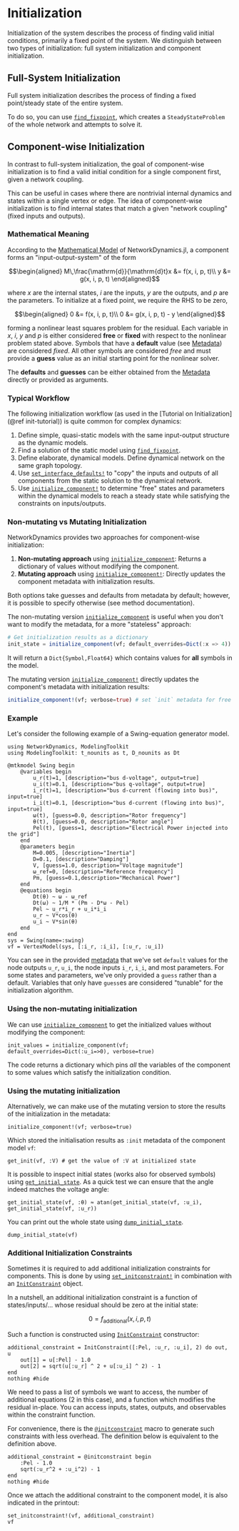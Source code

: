 # Initialization
Initialization of the system describes the process of finding valid initial conditions, primarily a fixed point of the system.
We distinguish between two types of initialization: full system initialization and component initialization.

## Full-System Initialization
Full system initialization describes the process of finding a fixed point/steady state of the entire system.

To do so, you can use [`find_fixpoint`](@ref), which creates a `SteadyStateProblem` of the whole network and attempts to solve it.

## Component-wise Initialization
In contrast to full-system initialization, the goal of component-wise initialization is to find a valid initial condition for a single component first, given a network coupling.

This can be useful in cases where there are nontrivial internal dynamics and states within a single vertex or edge.
The idea of component-wise initialization is to find internal states that match a given "network coupling" (fixed inputs and outputs).

### Mathematical Meaning
According to the [Mathematical Model](@ref) of NetworkDynamics.jl, a component forms an "input-output-system" of the form

```math
\begin{aligned}
M\,\frac{\mathrm{d}}{\mathrm{d}t}x &= f(x, i, p, t)\\
y &= g(x, i, p, t)
\end{aligned}
```
where $x$ are the internal states, $i$ are the inputs, $y$ are the outputs, and $p$ are the parameters.
To initialize at a fixed point, we require the RHS to be zero,
```math
\begin{aligned}
0 &= f(x, i, p, t)\\
0 &= g(x, i, p, t) - y
\end{aligned}
```
forming a nonlinear least squares problem for the residual.
Each variable in $x$, $i$, $y$ and $p$ is either considered **free** or **fixed** with respect to the nonlinear problem stated above.
Symbols that have a **default** value (see [Metadata](@ref)) are considered *fixed*.
All other symbols are considered *free* and must provide a **guess** value as an initial starting point for the nonlinear solver.

The **defaults** and **guesses** can be either obtained from the [Metadata](@ref) directly or provided as arguments.


### Typical Workflow
The following initialization workflow (as used in the [Tutorial on Initialization](@ref init-tutorial)) is quite common for complex dynamics:

  1. Define simple, quasi-static models with the same input-output structure as the dynamic models.
  2. Find a solution of the static model using [`find_fixpoint`](@ref).
  3. Define elaborate, dynamical models. Define dynamical network on the same graph topology.
  4. Use [`set_interface_defaults!`](@ref) to "copy" the inputs and outputs of all components from the static solution to the dynamical network.
  5. Use [`initialize_component!`](@ref) to determine "free" states and parameters within the dynamical models to reach a steady state while satisfying the constraints on inputs/outputs.


### Non-mutating vs Mutating Initialization

NetworkDynamics provides two approaches for component-wise initialization:

1. **Non-mutating approach** using [`initialize_component`](@ref): Returns a dictionary of values without modifying the component.
2. **Mutating approach** using [`initialize_component!`](@ref): Directly updates the component metadata with initialization results.

Both options take guesses and defaults from metadata by default; however, it is possible to specify otherwise (see method documentation).

The non-mutating version [`initialize_component`](@ref) is useful when you don't want to modify the metadata, for a more "stateless" approach:
```julia
# Get initialization results as a dictionary
init_state = initialize_component(vf; default_overrides=Dict(:x => 4))
```
It will return a `Dict{Symbol,Float64}` which contains values for **all** symbols in the model.


The mutating version [`initialize_component!`](@ref) directly updates the component's metadata with initialization results:

```julia
initialize_component!(vf; verbose=true) # set `init` metadata for free symbols
```

### Example
Let's consider the following example of a Swing-equation generator model.
```@example compinit
using NetworkDynamics, ModelingToolkit
using ModelingToolkit: t_nounits as t, D_nounits as Dt

@mtkmodel Swing begin
    @variables begin
        u_r(t)=1, [description="bus d-voltage", output=true]
        u_i(t)=0.1, [description="bus q-voltage", output=true]
        i_r(t)=1, [description="bus d-current (flowing into bus)", input=true]
        i_i(t)=0.1, [description="bus d-current (flowing into bus)", input=true]
        ω(t), [guess=0.0, description="Rotor frequency"]
        θ(t), [guess=0.0, description="Rotor angle"]
        Pel(t), [guess=1, description="Electrical Power injected into the grid"]
    end
    @parameters begin
        M=0.005, [description="Inertia"]
        D=0.1, [description="Damping"]
        V, [guess=1.0, description="Voltage magnitude"]
        ω_ref=0, [description="Reference frequency"]
        Pm, [guess=0.1,description="Mechanical Power"]
    end
    @equations begin
        Dt(θ) ~ ω - ω_ref
        Dt(ω) ~ 1/M * (Pm - D*ω - Pel)
        Pel ~ u_r*i_r + u_i*i_i
        u_r ~ V*cos(θ)
        u_i ~ V*sin(θ)
    end
end
sys = Swing(name=:swing)
vf = VertexModel(sys, [:i_r, :i_i], [:u_r, :u_i])
```
You can see in the provided [metadata](@ref) that we've set `default` values for the node outputs `u_r`, `u_i`, the node inputs `i_r`, `i_i`, and most parameters.
For some states and parameters, we've only provided a `guess` rather than a default.
Variables that only have `guess`es are considered "tunable" for the initialization algorithm.

### Using the non-mutating initialization

We can use [`initialize_component`](@ref) to get the initialized values without modifying the component:
```@example compinit
init_values = initialize_component(vf; default_overrides=Dict(:u_i=>0), verbose=true)
```
The code returns a dictionary which pins *all* the variables of the component to some values which satisfy the initialization condition.

### Using the mutating initialization

Alternatively, we can make use of the mutating version to store the results of the initialization in the metadata:
```@example compinit
initialize_component!(vf; verbose=true)
```
Which stored the initialisation results as `:init` metadata of the component model `vf`:
```@example compinit
get_init(vf, :V) # get the value of :V at initialized state
```

It is possible to inspect initial states (works also for observed symbols) using [`get_initial_state`](@ref).
As a quick test we can ensure that the angle indeed matches the voltage angle:
```@example compinit
get_initial_state(vf, :θ) ≈ atan(get_initial_state(vf, :u_i), get_initial_state(vf, :u_r))
```
You can print out the whole state using [`dump_initial_state`](@ref).
```@example compinit
dump_initial_state(vf)
```

### Additional Initialization Constraints
Sometimes it is required to add additional initialization constraints for components. This is done by using [`set_initconstraint!`](@ref) in combination with an [`InitConstraint`](@ref) object.

In a nutshell, an additional initialization constraint is a function of states/inputs/... whose residual should be zero at the initial state:
```math
0 = f_\mathrm{additional}(x, i, p, t)
```
Such a function is constructed using [`InitConstraint`](@ref) constructor:
```@example compinit
additional_constraint = InitConstraint([:Pel, :u_r, :u_i], 2) do out, u
    out[1] = u[:Pel] - 1.0
    out[2] = sqrt(u[:u_r] ^ 2 + u[:u_i] ^ 2) - 1
end
nothing #hide
```
We need to pass a list of symbols we want to access, the number of additional equations (2 in this case), and a function which modifies the residual in-place.
You can access inputs, states, outputs, and observables within the constraint function.

For convenience, there is the [`@initconstraint`](@ref) macro to generate such constraints with less overhead. The definition below is equivalent to the definition above.
```@example compinit
additional_constraint = @initconstraint begin
    :Pel - 1.0
    sqrt(:u_r^2 + :u_i^2) - 1
end
nothing #hide
```
Once we attach the additional constraint to the component model, it is also indicated in the printout:
```@example compinit
set_initconstraint!(vf, additional_constraint)
vf
```
